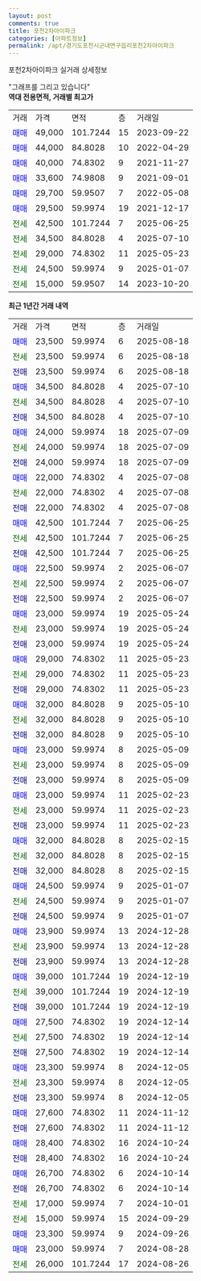 ```yaml
---
layout: post
comments: true
title: 포천2차아이파크
categories: [아파트정보]
permalink: /apt/경기도포천시군내면구읍리포천2차아이파크
---
```


포천2차아이파크 실거래 상세정보

<script type="text/javascript">
  google.charts.load('current', {'packages':['line', 'corechart']});
  google.charts.setOnLoadCallback(drawChart);

  function drawChart() {
    var data = new google.visualization.DataTable();
    data.addColumn('date', '거래일');
    data.addColumn('number', "매매");
    data.addColumn('number', "전세");
    data.addColumn('number', "전매");

    data.addRows([[new Date(Date.parse("2025-08-18")), 23500, null, null], [new Date(Date.parse("2025-08-18")), null, 23500, null], [new Date(Date.parse("2025-08-18")), null, null, 23500], [new Date(Date.parse("2025-07-10")), 34500, null, null], [new Date(Date.parse("2025-07-10")), null, 34500, null], [new Date(Date.parse("2025-07-10")), null, null, 34500], [new Date(Date.parse("2025-07-09")), 24000, null, null], [new Date(Date.parse("2025-07-09")), null, 24000, null], [new Date(Date.parse("2025-07-09")), null, null, 24000], [new Date(Date.parse("2025-07-08")), 22000, null, null], [new Date(Date.parse("2025-07-08")), null, 22000, null], [new Date(Date.parse("2025-07-08")), null, null, 22000], [new Date(Date.parse("2025-06-25")), 42500, null, null], [new Date(Date.parse("2025-06-25")), null, 42500, null], [new Date(Date.parse("2025-06-25")), null, null, 42500], [new Date(Date.parse("2025-06-07")), 22500, null, null], [new Date(Date.parse("2025-06-07")), null, 22500, null], [new Date(Date.parse("2025-06-07")), null, null, 22500], [new Date(Date.parse("2025-05-24")), 23000, null, null], [new Date(Date.parse("2025-05-24")), null, 23000, null], [new Date(Date.parse("2025-05-24")), null, null, 23000], [new Date(Date.parse("2025-05-23")), 29000, null, null], [new Date(Date.parse("2025-05-23")), null, 29000, null], [new Date(Date.parse("2025-05-23")), null, null, 29000], [new Date(Date.parse("2025-05-10")), 32000, null, null], [new Date(Date.parse("2025-05-10")), null, 32000, null], [new Date(Date.parse("2025-05-10")), null, null, 32000], [new Date(Date.parse("2025-05-09")), 23000, null, null], [new Date(Date.parse("2025-05-09")), null, 23000, null], [new Date(Date.parse("2025-05-09")), null, null, 23000], [new Date(Date.parse("2025-02-23")), 23000, null, null], [new Date(Date.parse("2025-02-23")), null, 23000, null], [new Date(Date.parse("2025-02-23")), null, null, 23000], [new Date(Date.parse("2025-02-15")), 32000, null, null], [new Date(Date.parse("2025-02-15")), null, 32000, null], [new Date(Date.parse("2025-02-15")), null, null, 32000], [new Date(Date.parse("2025-01-07")), 24500, null, null], [new Date(Date.parse("2025-01-07")), null, 24500, null], [new Date(Date.parse("2025-01-07")), null, null, 24500], [new Date(Date.parse("2024-12-28")), 23900, null, null], [new Date(Date.parse("2024-12-28")), null, 23900, null], [new Date(Date.parse("2024-12-28")), null, null, 23900], [new Date(Date.parse("2024-12-19")), 39000, null, null], [new Date(Date.parse("2024-12-19")), null, 39000, null], [new Date(Date.parse("2024-12-19")), null, null, 39000], [new Date(Date.parse("2024-12-14")), 27500, null, null], [new Date(Date.parse("2024-12-14")), null, 27500, null], [new Date(Date.parse("2024-12-14")), null, null, 27500], [new Date(Date.parse("2024-12-05")), 23300, null, null], [new Date(Date.parse("2024-12-05")), null, 23300, null], [new Date(Date.parse("2024-12-05")), null, null, 23300], [new Date(Date.parse("2024-11-12")), 27600, null, null], [new Date(Date.parse("2024-11-12")), null, null, 27600], [new Date(Date.parse("2024-10-24")), 28400, null, null], [new Date(Date.parse("2024-10-24")), null, null, 28400], [new Date(Date.parse("2024-10-14")), 26700, null, null], [new Date(Date.parse("2024-10-14")), null, null, 26700], [new Date(Date.parse("2024-10-01")), null, 17000, null], [new Date(Date.parse("2024-09-29")), null, 15000, null], [new Date(Date.parse("2024-09-26")), 23300, null, null], [new Date(Date.parse("2024-08-28")), 23000, null, null], [new Date(Date.parse("2024-08-26")), null, 26000, null]]);

    var options = {
      hAxis: {
        format: 'yyyy/MM/dd'
      },    
      lineWidth: 0,
      pointsVisible: true,    
      title: '최근 1년간 유형별 실거래가 분포',
      legend: { position: 'bottom' }
    };

    var formatter = new google.visualization.NumberFormat({pattern:'###,###'} );
    formatter.format(data, 1);
    formatter.format(data, 2);
    
    setTimeout(function() {
        var chart = new google.visualization.LineChart(document.getElementById('columnchart_material'));
        chart.draw(data, (options));
        document.getElementById('loading').style.display = 'none';
    }, 200);
  }
</script>


<div id="loading" style="z-index:20; display: block; margin-left: 0px">"그래프를 그리고 있습니다"</div>
<div id="columnchart_material" style="width: 95%; margin-left: 0px; display: block"></div>
<!-- contents start -->
<b>역대 전용면적, 거래별 최고가</b>
<table class="sortable">
    <tr>
      <td>거래</td>
      <td>가격</td>
      <td>면적</td>
      <td>층</td>
      <td>거래일</td>
    </tr>
        <tr>
          <td><a style="color: blue">매매</a></td>
          <td>49,000</td>
          <td>101.7244</td>
          <td>15</td>
          <td>2023-09-22</td>
        </tr>            <tr>
          <td><a style="color: blue">매매</a></td>
          <td>44,000</td>
          <td>84.8028</td>
          <td>10</td>
          <td>2022-04-29</td>
        </tr>            <tr>
          <td><a style="color: blue">매매</a></td>
          <td>40,000</td>
          <td>74.8302</td>
          <td>9</td>
          <td>2021-11-27</td>
        </tr>            <tr>
          <td><a style="color: blue">매매</a></td>
          <td>33,600</td>
          <td>74.9808</td>
          <td>9</td>
          <td>2021-09-01</td>
        </tr>            <tr>
          <td><a style="color: blue">매매</a></td>
          <td>29,700</td>
          <td>59.9507</td>
          <td>7</td>
          <td>2022-05-08</td>
        </tr>            <tr>
          <td><a style="color: blue">매매</a></td>
          <td>29,500</td>
          <td>59.9974</td>
          <td>19</td>
          <td>2021-12-17</td>
        </tr>        
        <tr>
              <td><a style="color: darkgreen">전세</a></td>
              <td>42,500</td>
              <td>101.7244</td>
              <td>7</td>
              <td>2025-06-25</td>
            </tr>            <tr>
              <td><a style="color: darkgreen">전세</a></td>
              <td>34,500</td>
              <td>84.8028</td>
              <td>4</td>
              <td>2025-07-10</td>
            </tr>            <tr>
              <td><a style="color: darkgreen">전세</a></td>
              <td>29,000</td>
              <td>74.8302</td>
              <td>11</td>
              <td>2025-05-23</td>
            </tr>            <tr>
              <td><a style="color: darkgreen">전세</a></td>
              <td>24,500</td>
              <td>59.9974</td>
              <td>9</td>
              <td>2025-01-07</td>
            </tr>            <tr>
              <td><a style="color: darkgreen">전세</a></td>
              <td>15,000</td>
              <td>59.9507</td>
              <td>14</td>
              <td>2023-10-20</td>
            </tr>        
    
</table>

<b>최근 1년간 거래 내역</b>

<table class="sortable">
    <tr>
      <td>거래</td>
      <td>가격</td>
      <td>면적</td>
      <td>층</td>
      <td>거래일</td>
    </tr>
    <tr>
      <td><a style="color: blue">매매</a></td>
      <td>23,500</td>
      <td>59.9974</td>
      <td>6</td>
      <td>2025-08-18</td>
    </tr>          <tr>
      <td><a style="color: darkgreen">전세</a></td>
      <td>23,500</td>
      <td>59.9974</td>
      <td>6</td>
      <td>2025-08-18</td>
    </tr>          <tr>
      <td><a style="color: darkblue">전매</a></td>
      <td>23,500</td>
      <td>59.9974</td>
      <td>6</td>
      <td>2025-08-18</td>
    </tr>          <tr>
      <td><a style="color: blue">매매</a></td>
      <td>34,500</td>
      <td>84.8028</td>
      <td>4</td>
      <td>2025-07-10</td>
    </tr>          <tr>
      <td><a style="color: darkgreen">전세</a></td>
      <td>34,500</td>
      <td>84.8028</td>
      <td>4</td>
      <td>2025-07-10</td>
    </tr>          <tr>
      <td><a style="color: darkblue">전매</a></td>
      <td>34,500</td>
      <td>84.8028</td>
      <td>4</td>
      <td>2025-07-10</td>
    </tr>          <tr>
      <td><a style="color: blue">매매</a></td>
      <td>24,000</td>
      <td>59.9974</td>
      <td>18</td>
      <td>2025-07-09</td>
    </tr>          <tr>
      <td><a style="color: darkgreen">전세</a></td>
      <td>24,000</td>
      <td>59.9974</td>
      <td>18</td>
      <td>2025-07-09</td>
    </tr>          <tr>
      <td><a style="color: darkblue">전매</a></td>
      <td>24,000</td>
      <td>59.9974</td>
      <td>18</td>
      <td>2025-07-09</td>
    </tr>          <tr>
      <td><a style="color: blue">매매</a></td>
      <td>22,000</td>
      <td>74.8302</td>
      <td>4</td>
      <td>2025-07-08</td>
    </tr>          <tr>
      <td><a style="color: darkgreen">전세</a></td>
      <td>22,000</td>
      <td>74.8302</td>
      <td>4</td>
      <td>2025-07-08</td>
    </tr>          <tr>
      <td><a style="color: darkblue">전매</a></td>
      <td>22,000</td>
      <td>74.8302</td>
      <td>4</td>
      <td>2025-07-08</td>
    </tr>          <tr>
      <td><a style="color: blue">매매</a></td>
      <td>42,500</td>
      <td>101.7244</td>
      <td>7</td>
      <td>2025-06-25</td>
    </tr>          <tr>
      <td><a style="color: darkgreen">전세</a></td>
      <td>42,500</td>
      <td>101.7244</td>
      <td>7</td>
      <td>2025-06-25</td>
    </tr>          <tr>
      <td><a style="color: darkblue">전매</a></td>
      <td>42,500</td>
      <td>101.7244</td>
      <td>7</td>
      <td>2025-06-25</td>
    </tr>          <tr>
      <td><a style="color: blue">매매</a></td>
      <td>22,500</td>
      <td>59.9974</td>
      <td>2</td>
      <td>2025-06-07</td>
    </tr>          <tr>
      <td><a style="color: darkgreen">전세</a></td>
      <td>22,500</td>
      <td>59.9974</td>
      <td>2</td>
      <td>2025-06-07</td>
    </tr>          <tr>
      <td><a style="color: darkblue">전매</a></td>
      <td>22,500</td>
      <td>59.9974</td>
      <td>2</td>
      <td>2025-06-07</td>
    </tr>          <tr>
      <td><a style="color: blue">매매</a></td>
      <td>23,000</td>
      <td>59.9974</td>
      <td>19</td>
      <td>2025-05-24</td>
    </tr>          <tr>
      <td><a style="color: darkgreen">전세</a></td>
      <td>23,000</td>
      <td>59.9974</td>
      <td>19</td>
      <td>2025-05-24</td>
    </tr>          <tr>
      <td><a style="color: darkblue">전매</a></td>
      <td>23,000</td>
      <td>59.9974</td>
      <td>19</td>
      <td>2025-05-24</td>
    </tr>          <tr>
      <td><a style="color: blue">매매</a></td>
      <td>29,000</td>
      <td>74.8302</td>
      <td>11</td>
      <td>2025-05-23</td>
    </tr>          <tr>
      <td><a style="color: darkgreen">전세</a></td>
      <td>29,000</td>
      <td>74.8302</td>
      <td>11</td>
      <td>2025-05-23</td>
    </tr>          <tr>
      <td><a style="color: darkblue">전매</a></td>
      <td>29,000</td>
      <td>74.8302</td>
      <td>11</td>
      <td>2025-05-23</td>
    </tr>          <tr>
      <td><a style="color: blue">매매</a></td>
      <td>32,000</td>
      <td>84.8028</td>
      <td>9</td>
      <td>2025-05-10</td>
    </tr>          <tr>
      <td><a style="color: darkgreen">전세</a></td>
      <td>32,000</td>
      <td>84.8028</td>
      <td>9</td>
      <td>2025-05-10</td>
    </tr>          <tr>
      <td><a style="color: darkblue">전매</a></td>
      <td>32,000</td>
      <td>84.8028</td>
      <td>9</td>
      <td>2025-05-10</td>
    </tr>          <tr>
      <td><a style="color: blue">매매</a></td>
      <td>23,000</td>
      <td>59.9974</td>
      <td>8</td>
      <td>2025-05-09</td>
    </tr>          <tr>
      <td><a style="color: darkgreen">전세</a></td>
      <td>23,000</td>
      <td>59.9974</td>
      <td>8</td>
      <td>2025-05-09</td>
    </tr>          <tr>
      <td><a style="color: darkblue">전매</a></td>
      <td>23,000</td>
      <td>59.9974</td>
      <td>8</td>
      <td>2025-05-09</td>
    </tr>          <tr>
      <td><a style="color: blue">매매</a></td>
      <td>23,000</td>
      <td>59.9974</td>
      <td>11</td>
      <td>2025-02-23</td>
    </tr>          <tr>
      <td><a style="color: darkgreen">전세</a></td>
      <td>23,000</td>
      <td>59.9974</td>
      <td>11</td>
      <td>2025-02-23</td>
    </tr>          <tr>
      <td><a style="color: darkblue">전매</a></td>
      <td>23,000</td>
      <td>59.9974</td>
      <td>11</td>
      <td>2025-02-23</td>
    </tr>          <tr>
      <td><a style="color: blue">매매</a></td>
      <td>32,000</td>
      <td>84.8028</td>
      <td>8</td>
      <td>2025-02-15</td>
    </tr>          <tr>
      <td><a style="color: darkgreen">전세</a></td>
      <td>32,000</td>
      <td>84.8028</td>
      <td>8</td>
      <td>2025-02-15</td>
    </tr>          <tr>
      <td><a style="color: darkblue">전매</a></td>
      <td>32,000</td>
      <td>84.8028</td>
      <td>8</td>
      <td>2025-02-15</td>
    </tr>          <tr>
      <td><a style="color: blue">매매</a></td>
      <td>24,500</td>
      <td>59.9974</td>
      <td>9</td>
      <td>2025-01-07</td>
    </tr>          <tr>
      <td><a style="color: darkgreen">전세</a></td>
      <td>24,500</td>
      <td>59.9974</td>
      <td>9</td>
      <td>2025-01-07</td>
    </tr>          <tr>
      <td><a style="color: darkblue">전매</a></td>
      <td>24,500</td>
      <td>59.9974</td>
      <td>9</td>
      <td>2025-01-07</td>
    </tr>          <tr>
      <td><a style="color: blue">매매</a></td>
      <td>23,900</td>
      <td>59.9974</td>
      <td>13</td>
      <td>2024-12-28</td>
    </tr>          <tr>
      <td><a style="color: darkgreen">전세</a></td>
      <td>23,900</td>
      <td>59.9974</td>
      <td>13</td>
      <td>2024-12-28</td>
    </tr>          <tr>
      <td><a style="color: darkblue">전매</a></td>
      <td>23,900</td>
      <td>59.9974</td>
      <td>13</td>
      <td>2024-12-28</td>
    </tr>          <tr>
      <td><a style="color: blue">매매</a></td>
      <td>39,000</td>
      <td>101.7244</td>
      <td>19</td>
      <td>2024-12-19</td>
    </tr>          <tr>
      <td><a style="color: darkgreen">전세</a></td>
      <td>39,000</td>
      <td>101.7244</td>
      <td>19</td>
      <td>2024-12-19</td>
    </tr>          <tr>
      <td><a style="color: darkblue">전매</a></td>
      <td>39,000</td>
      <td>101.7244</td>
      <td>19</td>
      <td>2024-12-19</td>
    </tr>          <tr>
      <td><a style="color: blue">매매</a></td>
      <td>27,500</td>
      <td>74.8302</td>
      <td>19</td>
      <td>2024-12-14</td>
    </tr>          <tr>
      <td><a style="color: darkgreen">전세</a></td>
      <td>27,500</td>
      <td>74.8302</td>
      <td>19</td>
      <td>2024-12-14</td>
    </tr>          <tr>
      <td><a style="color: darkblue">전매</a></td>
      <td>27,500</td>
      <td>74.8302</td>
      <td>19</td>
      <td>2024-12-14</td>
    </tr>          <tr>
      <td><a style="color: blue">매매</a></td>
      <td>23,300</td>
      <td>59.9974</td>
      <td>8</td>
      <td>2024-12-05</td>
    </tr>          <tr>
      <td><a style="color: darkgreen">전세</a></td>
      <td>23,300</td>
      <td>59.9974</td>
      <td>8</td>
      <td>2024-12-05</td>
    </tr>          <tr>
      <td><a style="color: darkblue">전매</a></td>
      <td>23,300</td>
      <td>59.9974</td>
      <td>8</td>
      <td>2024-12-05</td>
    </tr>          <tr>
      <td><a style="color: blue">매매</a></td>
      <td>27,600</td>
      <td>74.8302</td>
      <td>11</td>
      <td>2024-11-12</td>
    </tr>          <tr>
      <td><a style="color: darkblue">전매</a></td>
      <td>27,600</td>
      <td>74.8302</td>
      <td>11</td>
      <td>2024-11-12</td>
    </tr>          <tr>
      <td><a style="color: blue">매매</a></td>
      <td>28,400</td>
      <td>74.8302</td>
      <td>16</td>
      <td>2024-10-24</td>
    </tr>          <tr>
      <td><a style="color: darkblue">전매</a></td>
      <td>28,400</td>
      <td>74.8302</td>
      <td>16</td>
      <td>2024-10-24</td>
    </tr>          <tr>
      <td><a style="color: blue">매매</a></td>
      <td>26,700</td>
      <td>74.8302</td>
      <td>6</td>
      <td>2024-10-14</td>
    </tr>          <tr>
      <td><a style="color: darkblue">전매</a></td>
      <td>26,700</td>
      <td>74.8302</td>
      <td>6</td>
      <td>2024-10-14</td>
    </tr>          <tr>
      <td><a style="color: darkgreen">전세</a></td>
      <td>17,000</td>
      <td>59.9974</td>
      <td>7</td>
      <td>2024-10-01</td>
    </tr>          <tr>
      <td><a style="color: darkgreen">전세</a></td>
      <td>15,000</td>
      <td>59.9974</td>
      <td>15</td>
      <td>2024-09-29</td>
    </tr>          <tr>
      <td><a style="color: blue">매매</a></td>
      <td>23,300</td>
      <td>59.9974</td>
      <td>9</td>
      <td>2024-09-26</td>
    </tr>          <tr>
      <td><a style="color: blue">매매</a></td>
      <td>23,000</td>
      <td>59.9974</td>
      <td>7</td>
      <td>2024-08-28</td>
    </tr>          <tr>
      <td><a style="color: darkgreen">전세</a></td>
      <td>26,000</td>
      <td>101.7244</td>
      <td>17</td>
      <td>2024-08-26</td>
    </tr>      </table>
<!-- contents end -->    

